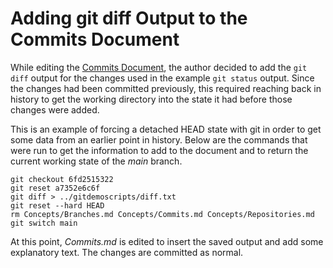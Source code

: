 # Adding git diff Output to the Commits Document #

While editing the [Commits Document](../Concepts/Commits.md), the
author decided to add the `git diff` output for the changes used in
the example `git status` output.  Since the changes had been committed
previously, this required reaching back in history to get the working
directory into the state it had before those changes were added.

This is an example of forcing a detached HEAD state with git in order
to get some data from an earlier point in history.  Below are the
commands that were run to get the information to add to the document
and to return the current working state of the *main* branch.

    git checkout 6fd2515322
    git reset a7352e6c6f
    git diff > ../gitdemoscripts/diff.txt
    git reset --hard HEAD
    rm Concepts/Branches.md Concepts/Commits.md Concepts/Repositories.md
    git switch main

At this point, *Commits.md* is edited to insert the saved output and
add some explanatory text.  The changes are committed as normal.
